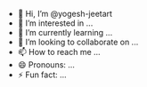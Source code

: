 - 👋 Hi, I’m @yogesh-jeetart
- 👀 I’m interested in ...
- 🌱 I’m currently learning ...
- 💞️ I’m looking to collaborate on ...
- 📫 How to reach me ...
- 😄 Pronouns: ...
- ⚡ Fun fact: ...

<!---
yogesh-jeetart/yogesh-jeetart is a ✨ special ✨ repository because its `README.md` (this file) appears on your GitHub profile.
You can click the Preview link to take a look at your changes.
--->
